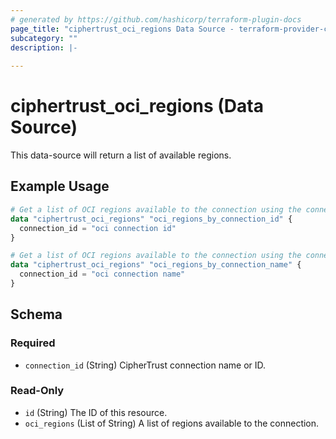 ```yaml
---
# generated by https://github.com/hashicorp/terraform-plugin-docs
page_title: "ciphertrust_oci_regions Data Source - terraform-provider-ciphertrust"
subcategory: ""
description: |-
  
---
```


# ciphertrust_oci_regions (Data Source)

This data-source will return a list of available regions.

## Example Usage

```terraform
# Get a list of OCI regions available to the connection using the connection ID
data "ciphertrust_oci_regions" "oci_regions_by_connection_id" {
  connection_id = "oci connection id"
}

# Get a list of OCI regions available to the connection using the connection name
data "ciphertrust_oci_regions" "oci_regions_by_connection_name" {
  connection_id = "oci connection name"
}
```

<!-- schema generated by tfplugindocs -->
## Schema

### Required

- `connection_id` (String) CipherTrust connection name or ID.

### Read-Only

- `id` (String) The ID of this resource.
- `oci_regions` (List of String) A list of regions available to the connection.

